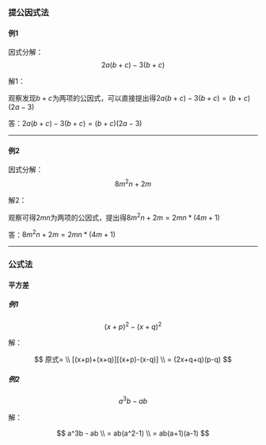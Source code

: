 ### 提公因式法

#### 例1

因式分解：
$$
2a(b+c)-3(b+c)
$$

解1：

观察发现$b+c$为两项的公因式，可以直接提出得$2a(b+c)-3(b+c) = (b+c)(2a-3)$

答：$2a(b+c)-3(b+c) = (b+c)(2a-3)$

---

#### 例2

因式分解：
$$
8m^2n+2m
$$

解2：

观察可得$2mn$为两项的公因式，提出得$8m^2n+2m = 2mn*(4m+1)$

答：$8m^2n+2m = 2mn*(4m+1)$

---

### 公式法

#### 平方差

##### 例1

$$
(x+p)^2 - (x+q)^2
$$

解：

$$
原式=
\\
[(x+p)+(x+q)][(x+p)-(x-q)]
\\
= (2x+q+q)(p-q)
$$


##### 例2

$$
a^3b - ab
$$

解：

$$
a^3b - ab
\\
= ab(a^2-1)
\\
= ab(a+1)(a-1)
$$